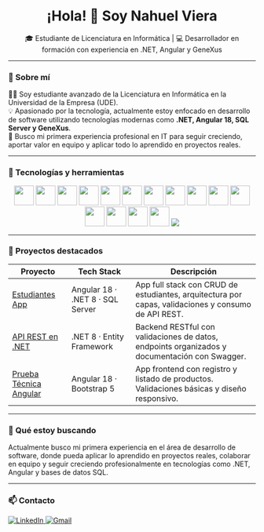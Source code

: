 <h1 align="center">¡Hola! 👋 Soy Nahuel Viera</h1>
<p align="center">🎓 Estudiante de Licenciatura en Informática | 💻 Desarrollador en formación con experiencia en .NET, Angular y GeneXus</p>

---

### 🚀 Sobre mí

👨‍💻 Soy estudiante avanzado de la Licenciatura en Informática en la Universidad de la Empresa (UDE).  
💡 Apasionado por la tecnología, actualmente estoy enfocado en desarrollo de software utilizando tecnologías modernas como **.NET, Angular 18, SQL Server y GeneXus**.  
🎯 Busco mi primera experiencia profesional en IT para seguir creciendo, aportar valor en equipo y aplicar todo lo aprendido en proyectos reales.

---

### 🧠 Tecnologías y herramientas

<div align="center">
  <img src="https://cdn.jsdelivr.net/gh/devicons/devicon/icons/csharp/csharp-original.svg" width="40"/>
  <img src="https://cdn.jsdelivr.net/gh/devicons/devicon/icons/typescript/typescript-original.svg" width="40"/>
  <img src="https://cdn.jsdelivr.net/gh/devicons/devicon/icons/java/java-original.svg" width="40"/>
  <img src="https://cdn.jsdelivr.net/gh/devicons/devicon/icons/html5/html5-original.svg" width="40"/>
  <img src="https://cdn.jsdelivr.net/gh/devicons/devicon/icons/css3/css3-original.svg" width="40"/>
  <img src="https://cdn.jsdelivr.net/gh/devicons/devicon/icons/c/c-original.svg" width="40"/>
  <img src="https://cdn.jsdelivr.net/gh/devicons/devicon/icons/cplusplus/cplusplus-original.svg" width="40"/>
  <img src="https://cdn.jsdelivr.net/gh/devicons/devicon/icons/angularjs/angularjs-original.svg" width="40"/>
  <img src="https://cdn.jsdelivr.net/gh/devicons/devicon/icons/dotnetcore/dotnetcore-original.svg" width="40"/>
  <img src="https://cdn.jsdelivr.net/gh/devicons/devicon/icons/microsoftsqlserver/microsoftsqlserver-plain.svg" width="40"/>
  <img src="https://cdn.jsdelivr.net/gh/devicons/devicon/icons/mysql/mysql-original.svg" width="40"/>
  <img src="https://cdn.jsdelivr.net/gh/devicons/devicon/icons/visualstudio/visualstudio-plain.svg" width="40"/>
  <img src="https://cdn.jsdelivr.net/gh/devicons/devicon/icons/vscode/vscode-original.svg" width="40"/>
  <img src="https://cdn.jsdelivr.net/gh/devicons/devicon/icons/git/git-original.svg" width="40"/>
  <img src="https://cdn.jsdelivr.net/gh/devicons/devicon/icons/github/github-original.svg" width="40"/>
  <img src="https://img.shields.io/badge/GeneXus-Plataforma-informational?style=flat-square" />
</div>

---

### 🌟 Proyectos destacados

| Proyecto | Tech Stack | Descripción |
|----------|------------|-------------|
| [Estudiantes App](https://github.com/Nahuevp/estudiantesAPI-frontend) | Angular 18 · .NET 8 · SQL Server | App full stack con CRUD de estudiantes, arquitectura por capas, validaciones y consumo de API REST. |
| [API REST en .NET](https://github.com/Nahuevp/Estudiantes-API) | .NET 8 · Entity Framework | Backend RESTful con validaciones de datos, endpoints organizados y documentación con Swagger. |
| [Prueba Técnica Angular](#) | Angular 18 · Bootstrap 5 | App frontend con registro y listado de productos. Validaciones básicas y diseño responsivo. |

---

### 🎯 Qué estoy buscando

Actualmente busco mi primera experiencia en el área de desarrollo de software, donde pueda aplicar lo aprendido en proyectos reales, colaborar en equipo y seguir creciendo profesionalmente en tecnologías como .NET, Angular y bases de datos SQL.

---

### 📫 Contacto

<p align="left">
  <a href="https://www.linkedin.com/in/nahuel-viera-porta" target="_blank">
    <img src="https://img.shields.io/badge/LinkedIn-blue?logo=linkedin&logoColor=white" alt="LinkedIn" />
  </a>
  <a href="mailto:nviera841@gmail.com">
    <img src="https://img.shields.io/badge/Gmail-red?logo=gmail&logoColor=white" alt="Gmail" />
  </a>
</p>
